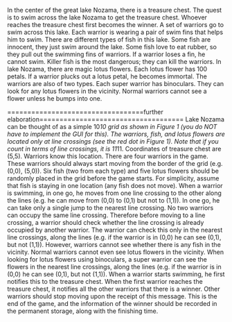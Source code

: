 In the center of the great lake Nozama, there is a treasure chest. The quest is to swim across the lake Nozama to
get the treasure chest. Whoever reaches the treasure chest first becomes the winner. A set of warriors go to swim
across this lake. Each warrior is wearing a pair of swim fins that helps him to swim. There are different types of fish
in this lake. Some fish are innocent, they just swim around the lake. Some fish love to eat rubber, so they pull out
the swimming fins of warriors. If a warrior loses a fin, he cannot swim. Killer fish is the most dangerous; they can
kill the warriors. In lake Nozama, there are magic lotus flowers. Each lotus flower has 100 petals. If a warrior
plucks out a lotus petal, he becomes immortal. The warriors are also of two types. Each super warrior has
binoculars. They can look for any lotus flowers in the vicinity. Normal warriors cannot see a flower unless he
bumps into one.




==================================further elaboration====================================
Lake Nozama can be thought of as a simple 10*10 grid as shown in Figure 1 (you do NOT have to implement the
GUI for this). The warriors, fish, and lotus flowers are located only at line crossings (see the red dot in Figure 1).
Note that if you count in terms of line crossings, it is 11*11. Coordinates of treasure chest are (5,5). Warriors know
this location. There are four warriors in the game. These warriors should always start moving from the border of
the grid (e.g. (0,0), (5,0)). Six fish (two from each type) and five lotus flowers should be randomly placed in the grid 
before the game starts. For simplicity, assume that fish is staying in one location (any fish does not move). When a
warrior is swimming, in one go, he moves from one line crossing to the other along the lines (e.g. he can move
from (0,0) to (0,1) but not to (1,1)). In one go, he can take only a single jump to the nearest line crossing.
No two warriors can occupy the same line crossing. Therefore before moving to a line crossing, a warrior should
check whether the line crossing is already occupied by another warrior. The warrior can check this only in the
nearest line crossings, along the lines (e.g. if the warrior is in (0,0) he can see (0,1), but not (1,1)). However,
warriors cannot see whether there is any fish in the vicinity. Normal warriors cannot even see lotus flowers in the
vicinity. When looking for lotus flowers using binoculars, a super warrior can see the flowers in the nearest line
crossings, along the lines (e.g. if the warrior is in (0,0) he can see (0,1), but not (1,1)).
When a warrior starts swimming, he first notifies this to the treasure chest. When the first warrior reaches the
treasure chest, it notifies all the other warriors that there is a winner. Other warriors should stop moving upon the
receipt of this message. This is the end of the game, and the information of the winner should be recorded in the
permanent storage, along with the finishing time.
